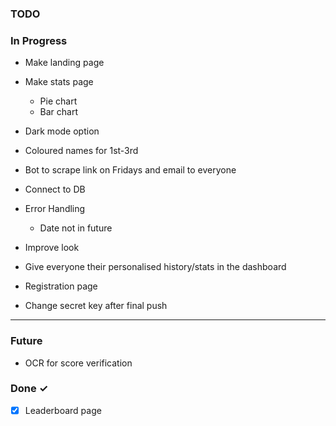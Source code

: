 ### **TODO**

### In Progress
 - Make landing page
 - Make stats page
    - Pie chart
    - Bar chart

 - Dark mode option
 - Coloured names for 1st-3rd
 - Bot to scrape link on Fridays and email to everyone
 - Connect to DB
 - Error Handling
    - Date not in future

 - Improve look
 - Give everyone their personalised history/stats in the dashboard
 - Registration page
- Change secret key after final push
 ---
 ### **Future**
 - OCR for score verification

### Done ✓
- [x] Leaderboard page
